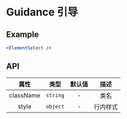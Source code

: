 # Guidance 引导

## Example

```jsx
<ElementSelect />
```

## API

|   属性    |   类型   | 默认值 |   描述   |
|:---------:|:--------:|:------:|:--------:|
| className | `string` |   -    |   类名   |
|   style   | `object` |   -    | 行内样式 |


